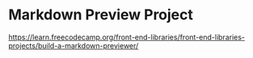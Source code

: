 # Markdown Preview Project

https://learn.freecodecamp.org/front-end-libraries/front-end-libraries-projects/build-a-markdown-previewer/